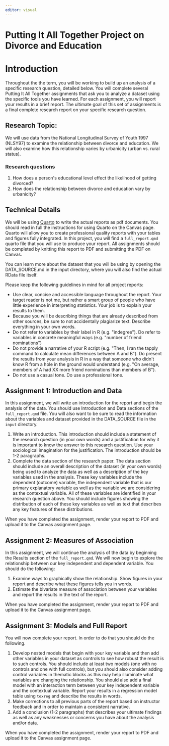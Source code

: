 ```yaml
---
editor: visual
---
```


# Putting It All Together Project on Divorce and Education

# Introduction

Throughout the the term, you will be working to build up an analysis of a specific research question, detailed below. You will complete several Putting It All Together assignments that ask you to analyze a dataset using the specific tools you have learned. For each assignment, you will report your results in a brief report. The ultimate goal of this set of assignments is a final complete research report on your specific research question.

## Research Topic:

We will use data from the National Longitudinal Survey of Youth 1997 (NLSY97) to examine the relationship between divorce and education. We will also examine how this relationship varies by urbanicity (urban vs. rural status).

### Research questions

1.  How does a person's educational level effect the likelihood of getting divorced?
2.  How does the relationship between divorce and education vary by urbanicity?

## Technical Details

We will be using [Quarto](https://quarto.org/) to write the actual reports as pdf documents. You should read in full the instructions for using Quarto on the Canvas page. Quarto will allow you to create professional quality reports with your tables and figures fully integrated. In this project, you will find a `full_report.qmd` quarto file that you will use to produce your report. All assignments should be completed by knitting this report to PDF and submitting the PDF on Canvas.

You can learn more about the dataset that you will be using by opening the DATA_SOURCE.md in the input directory, where you will also find the actual RData file itself.

Please keep the following guidelines in mind for all project reports:

-   Use clear, concise and accessible language throughout the report. Your target reader is not me, but rather a smart group of people who have little experience in interpreting statistics. Your job is to explain your results to them.
-   Because you will be describing things that are already described from other sources, be sure to not accidentally plagiarize text. Describe everything in your own words.
-   Do not refer to variables by their label in R (e.g. "indegree"). Do refer to variables in concrete meaningful ways (e.g. "number of friend nominations")
-   Do not provide a narrative of your R script (e.g. "Then, I ran the tapply command to calculate mean differences between A and B"). Do present the results from your analysis in R in a way that someone who didn't know R from a hole in the ground would understand (e.g. "On average, members of A had XX more friend nominations than members of B").
-   Do not use a casual tone. Do use a professional tone.

## Assignment 1: Introduction and Data

In this assignment, we will write an introduction for the report and begin the analysis of the data. You should use Introduction and Data sections of the `full_report.qmd` file. You will also want to be sure to read the information about the variables and dataset provided in the DATA_SOURCE file in the `input` directory.

1.  Write an introduction. This introduction should include a statement of the research question (in your own words) and a justification for why it is important to know the answer to this research question. Use your sociological imagination for the justification. The introduction should be 1-2 paragraphs.
2.  Complete the data section of the research paper. The data section should include an overall description of the dataset (in your own words) being used to analyze the data as well as a description of the key variables used in the analysis. These key variables include the dependent (outcome) variable, the independent variable that is our primary explanatory variable as well as the variable we are considering as the contextual variable. All of these variables are identified in your research question above. You should include figures showing the distribution of each of these key variables as well as text that describes any key features of these distributions.

When you have completed the assignment, render your report to PDF and upload it to the Canvas assignment page.

## Assignment 2: Measures of Association

In this assignment, we will continue the analysis of the data by beginning the Results section of the `full_report.qmd`. We will now begin to explore the relationship between our key independent and dependent variable. You should do the following:

1.  Examine ways to graphically show the relationship. Show figures in your report and describe what these figures tells you in words.
2.  Estimate the bivariate measure of association between your variables and report the results in the text of the report.

When you have completed the assignment, render your report to PDF and upload it to the Canvas assignment page.

## Assignment 3: Models and Full Report

You will now complete your report. In order to do that you should do the following.

1.  Develop nested models that begin with your key variable and then add other variables in your dataset as controls to see how robust the result is to such controls. You should include at least two models (one with no controls and one with full controls), but you should also consider adding control variables in thematic blocks as this may help illuminate what variables are changing the relationship. You should also add a final model with an interaction term between your key independent variable and the contextual variable. Report your results in a regression model table using `texreg` and describe the results in words.
2.  Make corrections to all previous parts of the report based on instructor feedback and in order to maintain a consistent narrative.
3.  Add a conclusion (1-2 paragraphs) that describes your ultimate findings as well as any weaknesses or concerns you have about the analysis and/or data.

When you have completed the assignment, render your report to PDF and upload it to the Canvas assignment page.
